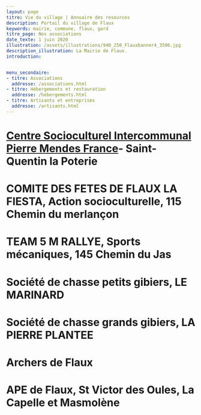 ```yaml
---
layout: page
titre: Vie du village | Annuaire des resources
description: Portail du village de Flaux
keywords: mairie, commune, flaux, gard
titre_page: Nos associations
date_texte: 1 juin 2020
illustration: /assets/illustrations/940_250_Flauxbanner4_3596.jpg
description_illustration: La Mairie de Flaux.
introduction:


menu_secondaire:
- titre: Associations
  addresse: /associations.html
- titre: Hébergements et restauration
  addresse: /hebergements.html
- titre: Artisants et entreprises
  addresse: /artisants.html
---
```


# [Centre Socioculturel Intercommunal Pierre Mendes France](https://www.csipmf.fr/)- Saint-Quentin la Poterie
# COMITE DES FETES DE FLAUX LA FIESTA, Action socioculturelle, 115 Chemin du merlançon
# TEAM 5 M RALLYE, Sports mécaniques, 145 Chemin du Jas
# Société de chasse petits gibiers, LE MARINARD
# Société de chasse grands gibiers, LA PIERRE PLANTEE
# Archers de Flaux
# APE de Flaux, St Victor des Oules, La Capelle et Masmolène
